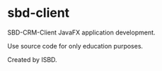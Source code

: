 # sbd-client
SBD-CRM-Client JavaFX application development.

Use source code for only education purposes.

Created by ISBD.
